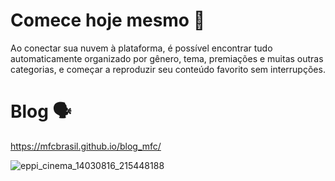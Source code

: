 # Comece hoje mesmo 🍪
Ao conectar sua nuvem à plataforma, é possível encontrar tudo automaticamente organizado por gênero, tema, premiações e muitas outras categorias, e começar a reproduzir seu conteúdo favorito sem interrupções.

# Blog 🗣️
https://mfcbrasil.github.io/blog_mfc/

![eppi_cinema_14030816_215448188](https://github.com/user-attachments/assets/04d0cc53-66a3-4e60-a2b7-d493a37c7392)

